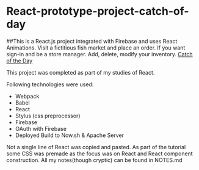 # React-prototype-project-catch-of-day

##This is a React.js project integrated with Firebase and uses React Animations.
Visit a fictitious fish market and place an order. If you want sign-in and be a store manager.  Add, delete, modify your inventory.
 <a href="https://ns-esvdtsolee.now.sh/" target="_blank">Catch of the Day</a>

This project was completed as part of my studies of React.

Following technologies were used:
<ul>
  <li>Webpack</li>
  <li>Babel</li>
  <li>React</li>
  <li>Stylus (css preprocessor)</li>
  <li>Firebase</li>
  <li>OAuth with Firebase</li>
  <li>Deployed Build to Now.sh & Apache Server</li>
</ul>

Not a single line of React was copied and pasted. As part of the tutorial some CSS was premade as the focus was on React and React component construction. All my notes(though cryptic) can be found in NOTES.md